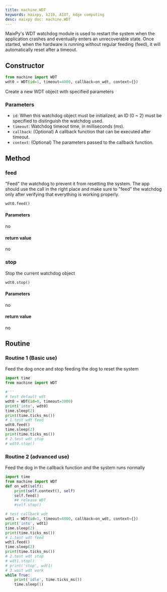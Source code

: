 ```yaml
---
title: machine.WDT
keywords: maixpy, k210, AIOT, edge computing
desc: maixpy ​​doc: machine.WDT
---
```



MaixPy's WDT watchdog module is used to restart the system when the application crashes and eventually enters an unrecoverable state. Once started, when the hardware is running without regular feeding (feed), it will automatically reset after a timeout.

## Constructor

```python
from machine import WDT
wdt0 = WDT(id=1, timeout=4000, callback=on_wdt, context={})
```

Create a new WDT object with specified parameters

### Parameters

* `id`: When this watchdog object must be initialized, an ID (0 ~ 2) must be specified to distinguish the watchdog used.
* `timeout`: Watchdog timeout time, in milliseconds (ms).
* `callback`: (Optional) A callback function that can be executed after timeout.
* `context`: (Optional) The parameters passed to the callback function.

## Method

### feed

"Feed" the watchdog to prevent it from resetting the system. The app should use the call in the right place and make sure to "feed" the watchdog only after verifying that everything is working properly.

```python
wdt0.feed()
```

#### Parameters

no

#### return value

no

### stop

Stop the current watchdog object

```python
wdt0.stop()
```

#### Parameters

no

#### return value

no

## Routine


### Routine 1 (Basic use)

Feed the dog once and stop feeding the dog to reset the system

```python
import time
from machine import WDT

#'''
# test default wdt
wdt0 = WDT(id=0, timeout=3000)
print('into', wdt0)
time.sleep(2)
print(time.ticks_ms())
# 1.test wdt feed
wdt0.feed()
time.sleep(2)
print(time.ticks_ms())
# 2.test wdt stop
# wdt0.stop()
```

### Routine 2 (advanced use)

Feed the dog in the callback function and the system runs normally

```python
import time
from machine import WDT
def on_wdt(self):
    print(self.context(), self)
    self.feed()
    ## release WDT
    #self.stop()

# test callback wdt
wdt1 = WDT(id=1, timeout=4000, callback=on_wdt, context={})
print('into', wdt1)
time.sleep(2)
print(time.ticks_ms())
# 1.test wdt feed
wdt1.feed()
time.sleep(2)
print(time.ticks_ms())
# 2.test wdt stop
# wdt1.stop()
# print('stop', wdt1)
# 3.wait wdt work
while True:
    print('idle', time.ticks_ms())
    time.sleep(1)
```
